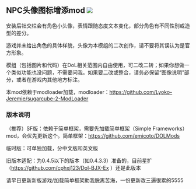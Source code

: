 ## NPC头像图标增添mod <img src="https://github.com/Eudemonism00/DOL-npcicon-mods/blob/main/wip.png">

安装后社交栏会有角色小头像，表情跟随态度文本变化，部分角色有不同性别或造型的差分。

游戏并未给出角色的具体样貌，头像为本模组的二次创作，请不要将其误认为是官方形象。

模组（包括图片和代码）在DoL相关范围内自由使用，可二改二转；如果你想做一个类似功能也没问题，不需要问我。如果要二改或整合，请务必保留“图像说明”部分，或者在游戏内其他地方标注。

本mod依赖于modloader加载，modloader：https://github.com/Lyoko-Jeremie/sugarcube-2-ModLoader

### 版本说明
（推荐）SF版：依赖于简单框架，需要先加载简单框架（Simple Frameworks）mod，会优先更新这个。简单框架：https://github.com/emicoto/DOLMods

临时版：可单独加载，分中文版和英文版

旧版本适配：为0.4.5以下的版本（如0.4.3.3）准备的，目前星扩（https://github.com/cphxj123/Dol-BJX-Ex ）还是此版本


请早日更新新版游戏/加载简单框架助我脱离苦海，一份更新改三遍很累的5555
